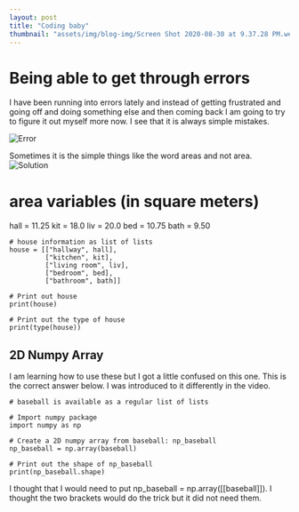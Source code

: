 ```yaml
---
layout: post
title: "Coding baby"
thumbnail: "assets/img/blog-img/Screen Shot 2020-08-30 at 9.37.28 PM.webp"
---
```


# Being able to get through errors 

I have been running into errors lately and instead of getting frustrated and going off and doing something else and then coming back I am going to 
try to figure it out myself more now.  I see that it is always simple mistakes.  

![Error]({{site.url}}{{site.baseurl}}/assets/img/blog-img/Screen%20Shot%202020-07-19%20at%202.10.55%20PM.webp)


Sometimes it is the simple things like the word areas and not area. 
![Solution]({{site.url}}{{site.baseurl}}/assets/img/blog-img/Screen%20Shot%202020-07-19%20at%202.10.55%20PM.webp)

# area variables (in square meters)
hall = 11.25
kit = 18.0
liv = 20.0
bed = 10.75
bath = 9.50

```
# house information as list of lists
house = [["hallway", hall],
         ["kitchen", kit],
         ["living room", liv],
         ["bedroom", bed],
         ["bathroom", bath]]

# Print out house
print(house)

# Print out the type of house
print(type(house))
```
## 2D Numpy Array 

I am learning how to use these but I got a little confused on this one.  This is the correct answer below.  I was introduced to it differently in the video. 

```
# baseball is available as a regular list of lists

# Import numpy package
import numpy as np

# Create a 2D numpy array from baseball: np_baseball
np_baseball = np.array(baseball)

# Print out the shape of np_baseball
print(np_baseball.shape)
```
I thought that I would need to put np_baseball = np.array([[baseball]]).  I thought the two brackets would do the trick but it did not need them. 
